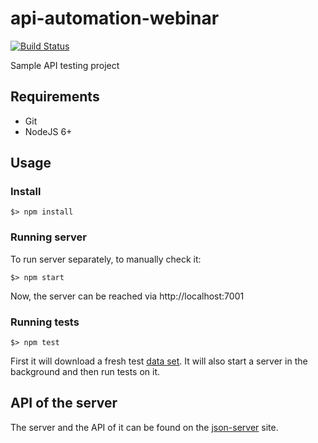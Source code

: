 # api-automation-webinar

[![Build Status](https://travis-ci.org/szikszail/api-automation-webinar.svg?branch=master)](https://travis-ci.org/szikszail/api-automation-webinar)

Sample API testing project

## Requirements

* Git
* NodeJS 6+

## Usage

### Install

```
$> npm install
```

### Running server

To run server separately, to manually check it:

```
$> npm start
```

Now, the server can be reached via http://localhost:7001

### Running tests

```
$> npm test
```

First it will download a fresh test [data set](./server/data.json). It will also start a server in the background and then run tests on it.

## API of the server

The server and the API of it can be found on the [json-server](https://github.com/typicode/json-server) site.